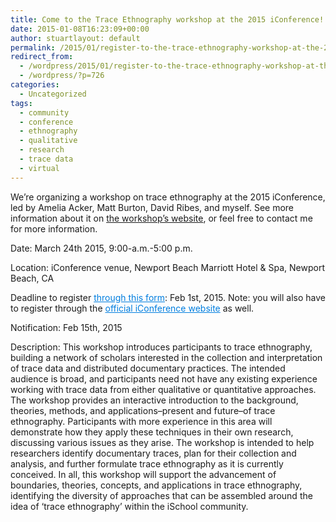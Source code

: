 ```yaml
---
title: Come to the Trace Ethnography workshop at the 2015 iConference!
date: 2015-01-08T16:23:09+00:00
author: stuartlayout: default
permalink: /2015/01/register-to-the-trace-ethnography-workshop-at-the-2015-iconference/
redirect_from:
  - /wordpress/2015/01/register-to-the-trace-ethnography-workshop-at-the-2015-iconference/
  - /wordpress/?p=726
categories:
  - Uncategorized
tags:
  - community
  - conference
  - ethnography
  - qualitative
  - research
  - trace data
  - virtual
---
```

We&#8217;re organizing a workshop on trace ethnography at the 2015 iConference, led by Amelia Acker, Matt Burton, David Ribes, and myself. See more information about it on [the workshop&#8217;s website](http://trace-ethnography.github.io/), or feel free to contact me for more information.

Date: March 24th 2015, 9:00-a.m.-5:00 p.m.

Location: iConference venue, Newport Beach Marriott Hotel & Spa, Newport Beach, CA

Deadline to register <a style="font-weight: inherit; font-style: inherit; color: #007edf;" href="http://goo.gl/forms/Cc4G1ULyXv">through this form</a>: Feb 1st, 2015. Note: you will also have to register through the <a style="font-weight: inherit; font-style: inherit; color: #007edf;" href="http://ischools.org/the-iconference/">official iConference website</a> as well.

Notification: Feb 15th, 2015

Description: This workshop introduces participants to trace ethnography, building a network of scholars interested in the collection and interpretation of trace data and distributed documentary practices. The intended audience is broad, and participants need not have any existing experience working with trace data from either qualitative or quantitative approaches. The workshop provides an interactive introduction to the background, theories, methods, and applications–present and future–of trace ethnography. Participants with more experience in this area will demonstrate how they apply these techniques in their own research, discussing various issues as they arise. The workshop is intended to help researchers identify documentary traces, plan for their collection and analysis, and further formulate trace ethnography as it is currently conceived. In all, this workshop will support the advancement of boundaries, theories, concepts, and applications in trace ethnography, identifying the diversity of approaches that can be assembled around the idea of ‘trace ethnography’ within the iSchool community.
